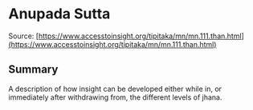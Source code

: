 # Anupada Sutta

Source: [https://www.accesstoinsight.org/tipitaka/mn/mn.111.than.html](https://www.accesstoinsight.org/tipitaka/mn/mn.111.than.html)

## Summary
A description of how insight can be developed either while in, or immediately after withdrawing from, the different levels of jhana.